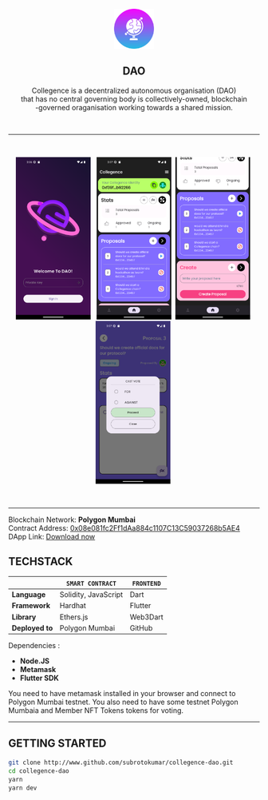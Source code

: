 <p align="center">
<img src="./frontend/assets/logo.png" height="80px">
<h2 align="center"> DAO </h2>

<p align="center">
Collegence is a decentralized autonomous organisation (DAO) <br>that has no central governing body is collectively-owned, blockchain<br>-governed oraganisation working towards a shared mission.
</p>

<br>

---
<br>
<p align="center">
<img src="./public/login-with-keys.png" width="150"> &nbsp;
<img src="./public/dashboard.png" width="150">&nbsp;
<img src="./public/dashboard-2.png" width="150">&nbsp;
<img src="./public/cast-vote.png" width="150">&nbsp;
</p>
<br>  

---

Blockchain Network: **Polygon Mumbai**  
 Contract Address: [0x08e081fc2Ff1dAa884c1107C13C59037268b5AE4](https://mumbai.polygonscan.com/address/0x08e081fc2Ff1dAa884c1107C13C59037268b5AE4#code)  
 DApp Link: [Download now]("#")

## TECHSTACK

|                 | `SMART CONTRACT` | `FRONTEND`               |
| --------------- | ---------------- | ------------------------ |
| **Language**    | Solidity, JavaScript        | Dart              |
| **Framework**   | Hardhat          | Flutter |
| **Library**     | Ethers.js           | Web3Dart |
| **Deployed to** | Polygon Mumbai   | GitHub |

Dependencies :

- **Node.JS**
- **Metamask**
- **Flutter SDK**

You need to have metamask installed in your browser and connect to Polygon Mumbai testnet. You also need to have some testnet Polygon Mumbaia and Member NFT Tokens tokens for voting.

---

## GETTING STARTED

```bash
git clone http://www.github.com/subrotokumar/collegence-dao.git
cd collegence-dao
yarn
yarn dev
```
